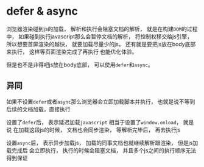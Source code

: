 # defer & async

浏览器渲染碰到js的加载， 解析和执行会阻塞文档的解析， 就是在构建`DOM`的过程中， 如果碰到执行javascript那么会暂停文档的解析， 将控制权移交给js引擎， 所以想要首屏渲染的越快，
就要加载尽量少的js。 还有就是要把js放在body底部来执行， 这样等页面渲染完成了再执行
也能优化体验。

但是也不是非得吧js放在body底部， 可以使用`defer`和`async`。

## 异同

如果不设置`defer`或者`async`那么浏览器会立即加载脚本并执行， 也就是说不等到后续的文档加载，直接执行

设置了`defer`后， 表示延迟加载`javascript` 相当于设置了`window.onload`， 就是说
在加载这段js的时候， 文档也会同步渲染， 等解析完毕后， 再去执行js

设置`async`后， 表示异步加载js， 加载的同事文档也就继续解析跟渲染， 但是js加载完成后
会立即执行， 执行的时候会阻塞文档， 并且多个js之间的执行顺序无法得到保证



